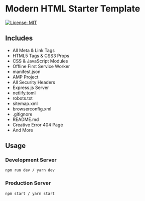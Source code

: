 # Modern HTML Starter Template

[![License: MIT](https://img.shields.io/badge/License-MIT-blue.svg)](https://opensource.org/licenses/MIT)


## Includes

- All Meta & Link Tags
- HTML5 Tags & CSS3 Props
- CSS & JavaScript Modules
- Offline First Service Worker
- manifest.json
- AMP Project
- All Security Headers
- Express.js Server
- netlify.toml
- robots.txt
- sitemap.xml
- browserconfig.xml
- .gitignore
- README.md
- Creative Error 404 Page
- And More



## Usage

### Development Server

```bash
npm run dev / yarn dev
```

### Production Server

```bash
npm start / yarn start
```
